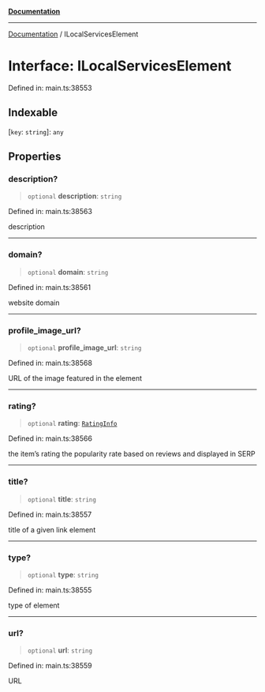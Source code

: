[**Documentation**](../README.md)

***

[Documentation](../README.md) / ILocalServicesElement

# Interface: ILocalServicesElement

Defined in: main.ts:38553

## Indexable

\[`key`: `string`\]: `any`

## Properties

### description?

> `optional` **description**: `string`

Defined in: main.ts:38563

description

***

### domain?

> `optional` **domain**: `string`

Defined in: main.ts:38561

website domain

***

### profile\_image\_url?

> `optional` **profile\_image\_url**: `string`

Defined in: main.ts:38568

URL of the image featured in the element

***

### rating?

> `optional` **rating**: [`RatingInfo`](../classes/RatingInfo.md)

Defined in: main.ts:38566

the item’s rating 
the popularity rate based on reviews and displayed in SERP

***

### title?

> `optional` **title**: `string`

Defined in: main.ts:38557

title of a given link element

***

### type?

> `optional` **type**: `string`

Defined in: main.ts:38555

type of element

***

### url?

> `optional` **url**: `string`

Defined in: main.ts:38559

URL
